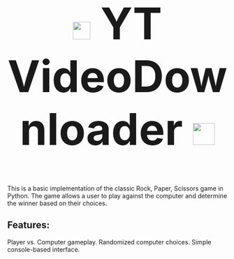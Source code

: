 <h1 align="center" id="mfilipa97-title" style="font-size: 100px; text-decoration: none;"> <img src="https://media.giphy.com/media/jqI3buvbN3EitBjHfB/giphy.gif?cid=790b7611coevk49r5cybe445a0qif4dneqdqyeqvp86lz8n5&ep=v1_stickers_search&rid=giphy.gif&ct=s" width="40"> YT VideoDownloader <img src="https://media.giphy.com/media/h4NzCIh1d7YVD1ZBmT/giphy.gif?cid=ecf05e4763sasvh1ezj0rrb5399yqrqlql87kpli30zm08c5&ep=v1_stickers_search&rid=giphy.gif&ct=s" width="50"> </h1>

This is a basic implementation of the classic Rock, Paper, Scissors game in Python. The game allows a user to play against the computer and determine the winner based on their choices.


## Features:
Player vs. Computer gameplay.
Randomized computer choices.
Simple console-based interface.




